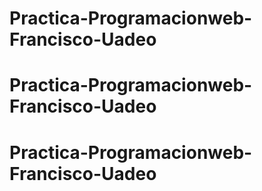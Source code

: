 # Practica-Programacionweb-Francisco-Uadeo
# Practica-Programacionweb-Francisco-Uadeo
# Practica-Programacionweb-Francisco-Uadeo
